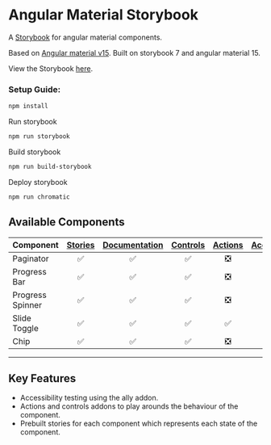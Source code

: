 # Angular Material Storybook
A [Storybook](https://storybook.js.org) for angular material components.

Based on [Angular material v15](https://v15.material.angular.io). Built on storybook 7 and angular material 15.

View the Storybook [here](https://657628f2ce99e9b752887c67-wimdredtmx.chromatic.com/?path=/docs/introduction--docs).

### Setup Guide:
```bash
npm install
```
Run storybook
```bash
npm run storybook
```
Build storybook
```bash
npm run build-storybook
```
Deploy storybook
```bash
npm run chromatic
```
## Available Components

Component | [Stories](https://storybook.js.org/docs/angular/get-started/whats-a-story) | [Documentation](https://storybook.js.org/docs/writing-docs/doc-blocks#available-blocks) |[Controls](https://storybook.js.org/docs/essentials/controls)| [Actions](https://storybook.js.org/docs/essentials/actions) | [Accessibility](https://storybook.js.org/docs/writing-tests/accessibility-testing)
---|:---:|:---:|:---:|:---:|:---:
Paginator | :white_check_mark: | :white_check_mark: |:white_check_mark:|:negative_squared_cross_mark:| :white_check_mark:
Progress Bar | :white_check_mark: | :white_check_mark:| :white_check_mark:|:negative_squared_cross_mark:| :white_check_mark:
Progress Spinner | :white_check_mark: | :white_check_mark:| :white_check_mark:|:negative_squared_cross_mark:| :white_check_mark:
Slide Toggle| :white_check_mark: | :white_check_mark: | :white_check_mark: |:white_check_mark:| :white_check_mark:
Chip | :white_check_mark: | :white_check_mark:| :white_check_mark:|:negative_squared_cross_mark:| :white_check_mark:
---

## Key Features
<ul>
  <li>Accessibility testing using the ally addon.</li>
  <li>Actions and controls addons to play arounds the behaviour of the component.</li>
  <li>Prebuilt stories for each component which represents each state of the component.</li>                                                                            
</ul>
